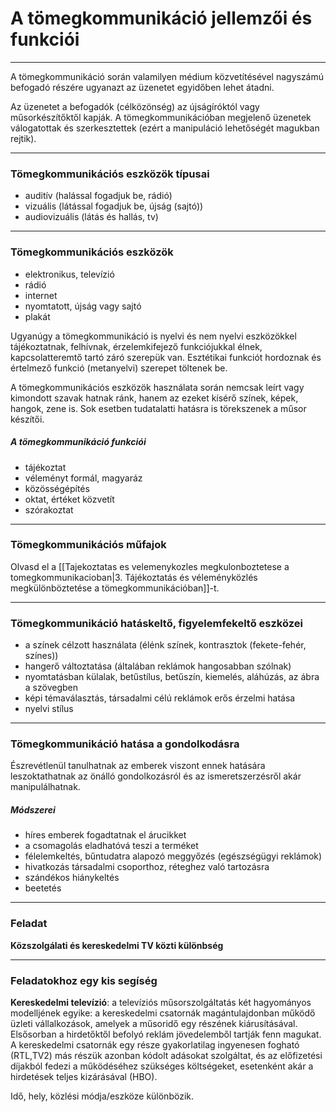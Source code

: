 # A tömegkommunikáció jellemzői és funkciói
---
A tömegkommunikáció során valamilyen médium közvetítésével nagyszámú befogadó részére ugyanazt az üzenetet egyidőben lehet átadni. 

Az üzenetet a befogadók (célközönség) az újságíróktól vagy műsorkészítőktől kapják. A tömegkommunikációban megjelenő üzenetek válogatottak és szerkesztettek (ezért a manipuláció lehetőségét magukban rejtik).
***
### Tömegkommunikációs eszközök típusai
- auditív (halással fogadjuk be, rádió)
- vizuális (látással fogadjuk be, újság (sajtó))
- audiovizuális (látás és hallás, tv)
---
### Tömegkommunikációs eszközök
- elektronikus, televízió
- rádió
- internet
- nyomtatott, újság vagy sajtó
- plakát

Ugyanúgy a tömegkommunikáció is nyelvi és nem nyelvi eszközökkel tájékoztatnak, felhívnak, érzelemkifejező funkciójukkal élnek, kapcsolatteremtő tartó záró szerepük van. Esztétikai funkciót hordoznak és értelmező funkció (metanyelvi) szerepet töltenek be.

A tömegkommunikációs eszközök használata során nemcsak leírt vagy kimondott szavak hatnak ránk, hanem az ezeket kísérő színek, képek, hangok, zene is. Sok esetben tudatalatti hatásra is törekszenek a műsor készítői.

##### A tömegkommunikáció funkciói
-   tájékoztat
-   véleményt formál, magyaráz
-   közösségépítés
-   oktat, értéket közvetít
-   szórakoztat
---
### Tömegkommunikációs műfajok
Olvasd el a [[Tajekoztatas es velemenykozles megkulonboztetese a tomegkommunikacioban|3. Tájékoztatás és véleményközlés megkülönböztetése a tömegkommunikációban]]-t.
***
### Tömegkommunikáció hatáskeltő, figyelemfekeltő eszközei
- a színek célzott használata (élénk színek, kontrasztok (fekete-fehér, színes))
- hangerő változtatása (általában reklámok hangosabban szólnak)
- nyomtatásban külalak, betűstílus, betűszín, kiemelés, aláhúzás, az ábra a szövegben
- képi témaválasztás, társadalmi célú reklámok erős érzelmi hatása
- nyelvi stílus
---
### Tömegkommunikáció hatása a gondolkodásra
Észrevétlenül tanulhatnak az emberek viszont ennek hatására leszoktathatnak az önálló gondolkozásról és az ismeretszerzésről akár manipulálhatnak.

##### Módszerei
- híres emberek fogadtatnak el árucikket
- a csomagolás eladhatóvá teszi a terméket
- félelemkeltés, bűntudatra alapozó meggyőzés (egészségügyi reklámok)
- hivatkozás társadalmi csoporthoz, réteghez való tartozásra
- szándékos hiánykeltés
- beetetés
---
### Feladat
**Közszolgálati és kereskedelmi TV közti különbség**
***
### Feladatokhoz egy kis segíség
**Kereskedelmi televízió**: a televíziós műsorszolgáltatás két hagyományos modelljének egyike: a kereskedelmi csatornák magántulajdonban működő üzleti vállalkozások, amelyek a műsoridő egy részének kiárusításával. Elsősorban a hirdetőktől befolyó reklám jövedelemből tartják fenn magukat. A kereskedelmi csatornák egy része gyakorlatilag ingyenesen fogható (RTL,TV2) más részük azonban kódolt adásokat szolgáltat, és az előfizetési díjakból fedezi a működéséhez szükséges költségeket, esetenként akár a hirdetések teljes kizárásával (HBO).

Idő, hely, közlési módja/eszköze különbözik.